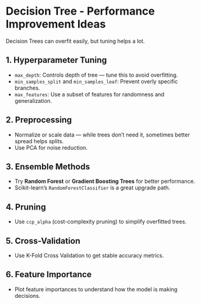 # Decision Tree - Performance Improvement Ideas

Decision Trees can overfit easily, but tuning helps a lot.

## 1. Hyperparameter Tuning
- `max_depth`: Controls depth of tree — tune this to avoid overfitting.
- `min_samples_split` and `min_samples_leaf`: Prevent overly specific branches.
- `max_features`: Use a subset of features for randomness and generalization.

## 2. Preprocessing
- Normalize or scale data — while trees don’t need it, sometimes better spread helps splits.
- Use PCA for noise reduction.

## 3. Ensemble Methods
- Try **Random Forest** or **Gradient Boosting Trees** for better performance.
- Scikit-learn’s `RandomForestClassifier` is a great upgrade path.

## 4. Pruning
- Use `ccp_alpha` (cost-complexity pruning) to simplify overfitted trees.

## 5. Cross-Validation
- Use K-Fold Cross Validation to get stable accuracy metrics.

## 6. Feature Importance
- Plot feature importances to understand how the model is making decisions.
